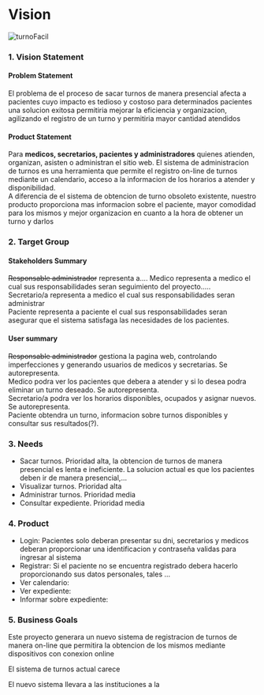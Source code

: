 # Vision
<!-- Ponemos un fondo? -->
![turnoFacil](https://p0.piqsels.com/preview/460/190/356/medical-senior-health-doctor.jpg)

### 1. Vision Statement
####  Problem Statement
El problema de el proceso de sacar turnos de manera presencial afecta a pacientes cuyo impacto es tedioso y costoso para determinados pacientes una solucion exitosa permitiria mejorar la eficiencia y organizacion, agilizando el registro de un turno y permitiria mayor cantidad atendidos
#### Product Statement
Para **medicos, secretarios, pacientes y administradores** quienes atienden, organizan, asisten o administran el sitio web.
El sistema de administracion de turnos es una herramienta que permite el registro on-line de turnos mediante un calendario, acceso a la informacion de los horarios a atender y disponibilidad. \
A diferencia de el sistema de obtencion de turno obsoleto existente, nuestro producto proporciona mas informacion sobre el paciente, mayor comodidad para los mismos y mejor organizacion en cuanto a la hora de obtener un turno y darlos
### 2. Target Group
#### Stakeholders Summary
~~Responsable administrador~~ representa a....
Medico representa a medico el cual sus responsabilidades seran seguimiento del proyecto.....\
Secretario/a representa a medico el cual sus responsabilidades seran administrar \
Paciente representa a paciente el cual sus responsabilidades seran asegurar que el sistema satisfaga las necesidades de los pacientes.
#### User summary
~~Responsable administrador~~ gestiona la pagina web, controlando imperfecciones y generando usuarios de medicos y secretarias. Se autorepresenta.\
Medico podra ver los pacientes que debera a atender y si lo desea podra eliminar un turno deseado. Se autorepresenta. \
Secretario/a podra ver los horarios disponibles, ocupados y asignar nuevos. Se autorepresenta. \
Paciente obtendra un turno, informacion sobre turnos disponibles y consultar sus resultados(?). 
### 3. Needs
- Sacar turnos. Prioridad alta, la obtencion de turnos de manera presencial es lenta e ineficiente. La solucion actual es que los pacientes deben ir de manera presencial,... 
- Visualizar turnos. Prioridad alta
- Administrar turnos. Prioridad media
- Consultar expediente. Prioridad media
### 4. Product
- Login: Pacientes solo deberan presentar su dni, secretarios y medicos deberan proporcionar una identificacion y contraseña validas para ingresar al sistema
- Registrar: Si el paciente no se encuentra registrado debera hacerlo proporcionando sus datos personales, tales ...
- Ver calendario:
- Ver expediente:
- Informar sobre expediente:
### 5. Business Goals
Este proyecto generara un nuevo sistema de registracion de turnos de manera on-line que permitira la obtencion de los mismos mediante dispositivos con conexion online

El sistema de turnos actual carece 

El nuevo sistema llevara a las instituciones a la 
